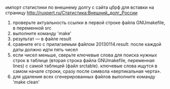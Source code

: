 импорт статистики по внешнему долгу с сайта цбрф для вставки на страницу
http://ruxpert.ru/Статистика:Внешний_долг_России

1. проверьте актуальность ссылки в первой строке файла GNUmakefile, в
переменной src
2. выполните команду 'make'
3. результат — в файле result
4. сравните его с прилагаемым файлом 20130114.result: после каждой даты должно
идти пять чисел
5. если чисел меньше, сверьте ключевые слова для поиска нужных строк в таблице
(вторая строка файла GNUmakefile, переменная lines) с самой таблицей (файл
srctable). ключевые слова ищутся в самом начале строки, сразу после символа
«вертикальная черта».
6. для удаления всех сгенерированных файлов выполните команду 'make clean'

